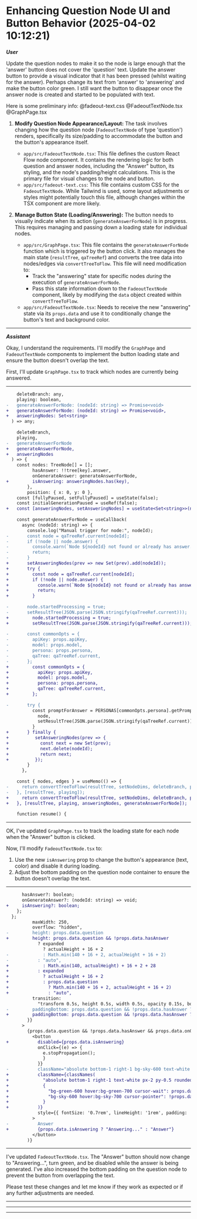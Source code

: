 <!-- Generated by SpecStory -->

# Enhancing Question Node UI and Button Behavior (2025-04-02 10:12:21)

_**User**_

Update the question nodes to make it so the node is large enough that the 'answer' button does not cover the 'question' text. Update the answer button to provide a visual indicator that it has been pressed (whilst waiting for the answer). Perhaps change its text from 'answer' to 'answering' and make the button color green. I still want the button to disappear once the answer node is created and started to be populated with text.

Here is some preliminary info:
@fadeout-text.css @FadeoutTextNode.tsx @GraphPage.tsx 
1.  **Modify Question Node Appearance/Layout:** The task involves changing how the question node (`FadeoutTextNode` of type 'question') renders, specifically its size/padding to accommodate the button and the button's appearance itself.
    *   `app/src/FadeoutTextNode.tsx`: This file defines the custom React Flow node component. It contains the rendering logic for both question and answer nodes, including the "Answer" button, its styling, and the node's padding/height calculations. This is the primary file for visual changes to the node and button.
    *   `app/src/fadeout-text.css`: This file contains custom CSS for the `FadeoutTextNode`. While Tailwind is used, some layout adjustments or styles might potentially touch this file, although changes within the TSX component are more likely.

2.  **Manage Button State (Loading/Answering):** The button needs to visually indicate when its action (`generateAnswerForNode`) is in progress. This requires managing and passing down a loading state for individual nodes.
    *   `app/src/GraphPage.tsx`: This file contains the `generateAnswerForNode` function which is triggered by the button click. It also manages the main state (`resultTree`, `qaTreeRef`) and converts the tree data into nodes/edges via `convertTreeToFlow`. This file will need modification to:
        *   Track the "answering" state for specific nodes *during* the execution of `generateAnswerForNode`.
        *   Pass this state information down to the `FadeoutTextNode` component, likely by modifying the `data` object created within `convertTreeToFlow`.
    *   `app/src/FadeoutTextNode.tsx`: Needs to receive the new "answering" state via its `props.data` and use it to conditionally change the button's text and background color.



---

_**Assistant**_

Okay, I understand the requirements. I'll modify the `GraphPage` and `FadeoutTextNode` components to implement the button loading state and ensure the button doesn't overlap the text.

First, I'll update `GraphPage.tsx` to track which nodes are currently being answered.



---

```diff
    deleteBranch: any,
    playing: boolean,
-   generateAnswerForNode: (nodeId: string) => Promise<void>
+   generateAnswerForNode: (nodeId: string) => Promise<void>,
+   answeringNodes: Set<string>
  ) => any;
  
    deleteBranch,
    playing,
-   generateAnswerForNode
+   generateAnswerForNode,
+   answeringNodes
  ) => {
    const nodes: TreeNode[] = [];
          hasAnswer: !!tree[key].answer,
          onGenerateAnswer: generateAnswerForNode,
+         isAnswering: answeringNodes.has(key),
        },
        position: { x: 0, y: 0 },
    const [fullyPaused, setFullyPaused] = useState(false);
    const initialGenerationPaused = useRef(false);
+   const [answeringNodes, setAnsweringNodes] = useState<Set<string>>(new Set());
  
    const generateAnswerForNode = useCallback(
      async (nodeId: string) => {
        console.log("Manual trigger for node:", nodeId);
-       const node = qaTreeRef.current[nodeId];
-       if (!node || node.answer) {
-         console.warn(`Node ${nodeId} not found or already has answer.`);
-         return;
-       }
+       setAnsweringNodes(prev => new Set(prev).add(nodeId));
+       try {
+         const node = qaTreeRef.current[nodeId];
+         if (!node || node.answer) {
+           console.warn(`Node ${nodeId} not found or already has answer.`);
+           return;
+         }
  
-       node.startedProcessing = true;
-       setResultTree(JSON.parse(JSON.stringify(qaTreeRef.current)));
+         node.startedProcessing = true;
+         setResultTree(JSON.parse(JSON.stringify(qaTreeRef.current)));
  
-       const commonOpts = {
-         apiKey: props.apiKey,
-         model: props.model,
-         persona: props.persona,
-         qaTree: qaTreeRef.current,
-       };
+         const commonOpts = {
+           apiKey: props.apiKey,
+           model: props.model,
+           persona: props.persona,
+           qaTree: qaTreeRef.current,
+         };
  
-       try {
          const promptForAnswer = PERSONAS[commonOpts.persona].getPromptForAnswer(
            node,
            setResultTree(JSON.parse(JSON.stringify(qaTreeRef.current)));
          }
+       } finally {
+          setAnsweringNodes(prev => {
+            const next = new Set(prev);
+            next.delete(nodeId);
+            return next;
+          });
        }
      },
  
    const { nodes, edges } = useMemo(() => {
-     return convertTreeToFlow(resultTree, setNodeDims, deleteBranch, playing, generateAnswerForNode);
-   }, [resultTree, playing]);
+     return convertTreeToFlow(resultTree, setNodeDims, deleteBranch, playing, generateAnswerForNode, answeringNodes);
+   }, [resultTree, playing, answeringNodes, generateAnswerForNode]);
  
    function resume() {
```

---

OK, I've updated `GraphPage.tsx` to track the loading state for each node when the "Answer" button is clicked.

Now, I'll modify `FadeoutTextNode.tsx` to:
1.  Use the new `isAnswering` prop to change the button's appearance (text, color) and disable it during loading.
2.  Adjust the bottom padding on the question node container to ensure the button doesn't overlap the text.



---

```diff
      hasAnswer?: boolean;
      onGenerateAnswer?: (nodeId: string) => void;
+     isAnswering?: boolean;
    };
  };
          maxWidth: 250,
          overflow: "hidden",
-         height: props.data.question
+         height: props.data.question && !props.data.hasAnswer
            ? expanded
              ? actualHeight + 16 + 2
-             : Math.min(140 + 16 + 2, actualHeight + 16 + 2)
-           : "auto",
+             : Math.min(140, actualHeight) + 16 + 2 + 28
+           : expanded
+             ? actualHeight + 16 + 2
+             : props.data.question
+               ? Math.min(140 + 16 + 2, actualHeight + 16 + 2)
+               : "auto",
          transition:
            "transform 0.5s, height 0.5s, width 0.5s, opacity 0.15s, border 0.15s",
-         paddingBottom: props.data.question && !props.data.hasAnswer ? "28px" : "8px",
+         paddingBottom: props.data.question && !props.data.hasAnswer ? "36px" : "8px",
        }}
      >
        {props.data.question && !props.data.hasAnswer && props.data.onGenerateAnswer && (
          <button
+           disabled={props.data.isAnswering}
            onClick={(e) => {
              e.stopPropagation();
              }
            }}
-           className="absolute bottom-1 right-1 bg-sky-600 text-white px-2 py-0.5 rounded text-xs hover:bg-sky-700 z-10 cursor-pointer"
+           className={classNames(
+             "absolute bottom-1 right-1 text-white px-2 py-0.5 rounded text-xs z-10",
+             {
+               "bg-green-600 hover:bg-green-700 cursor-wait": props.data.isAnswering,
+               "bg-sky-600 hover:bg-sky-700 cursor-pointer": !props.data.isAnswering,
+             }
+           )}
            style={{ fontSize: '0.7rem', lineHeight: '1rem', padding: '2px 6px'}}
          >
-           Answer
+           {props.data.isAnswering ? "Answering..." : "Answer"}
          </button>
        )}
```

---

I've updated `FadeoutTextNode.tsx`. The "Answer" button should now change to "Answering...", turn green, and be disabled while the answer is being generated. I've also increased the bottom padding on the question node to prevent the button from overlapping the text.

Please test these changes and let me know if they work as expected or if any further adjustments are needed.

---



---



---

